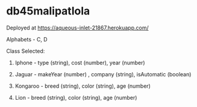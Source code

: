 # db45malipatlola

Deployed at https://aqueous-inlet-21867.herokuapp.com/

Alphabets - C, D

Class Selected:

  1. Iphone - type (string), cost (number), year (number)
  
  2. Jaguar - makeYear (number) , company (string), isAutomatic (boolean)

  3. Kongaroo - breed (string), color (string), age (number)

  4. Lion - breed (string), color (string), age (number)
